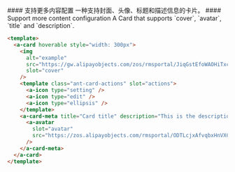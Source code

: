 <cn>
  #### 支持更多内容配置
  一种支持封面、头像、标题和描述信息的卡片。
</cn>

<us>
  #### Support more content configuration
  A Card that supports `cover`, `avatar`, `title` and `description`.
</us>

```html
<template>
  <a-card hoverable style="width: 300px">
    <img
      alt="example"
      src="https://gw.alipayobjects.com/zos/rmsportal/JiqGstEfoWAOHiTxclqi.png"
      slot="cover"
    />
    <template class="ant-card-actions" slot="actions">
      <a-icon type="setting" />
      <a-icon type="edit" />
      <a-icon type="ellipsis" />
    </template>
    <a-card-meta title="Card title" description="This is the description">
      <a-avatar
        slot="avatar"
        src="https://zos.alipayobjects.com/rmsportal/ODTLcjxAfvqbxHnVXCYX.png"
      />
    </a-card-meta>
  </a-card>
</template>
```
